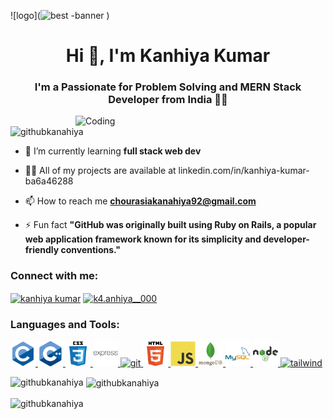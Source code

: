 ![logo](![best -banner](https://github.com/user-attachments/assets/6c603045-b10d-4a20-ac76-79e404b31cf9)
)
<h1 align="center">Hi 👋, I'm Kanhiya Kumar</h1>
<h3 align="center">I'm a Passionate for Problem Solving and MERN Stack Developer from India 🏳️‍🌈</h3>
<img align="right" alt="Coding" width="400" src="https://user-images.githubusercontent.com/55389276/140866485-8fb1c876-9a8f-4d6a-98dc-08c4981eaf70.gif">

<p align="left"> <img src="https://komarev.com/ghpvc/?username=githubkanahiya&label=Profile%20views&color=0e75b6&style=flat" alt="githubkanahiya" /> </p>

- 🌱 I’m currently learning **full stack web dev**

- 👨‍💻 All of my projects are available at linkedin.com/in/kanhiya-kumar-ba6a46288

- 📫 How to reach me **chourasiakanahiya92@gmail.com**

- ⚡ Fun fact **"GitHub was originally built using Ruby on Rails, a popular web application framework known for its simplicity and developer-friendly conventions."**

<h3 align="left">Connect with me:</h3>
<p align="left">
<a href="https://www.linkedin.com/in/kanhiya-kumar-ba6a46288?lipi=urn%3Ali%3Apage%3Ad_flagship3_profile_view_base_contact_details%3BQlsbs6kBTuehltDjRLFIGg%3D%3D" target="blank"><img align="center" src="https://raw.githubusercontent.com/rahuldkjain/github-profile-readme-generator/master/src/images/icons/Social/linked-in-alt.svg" alt="kanhiya kumar" height="30" width="40" /></a>
<a href="https://instagram.com/k4.anhiya__000" target="blank"><img align="center" src="https://raw.githubusercontent.com/rahuldkjain/github-profile-readme-generator/master/src/images/icons/Social/instagram.svg" alt="k4.anhiya__000" height="30" width="40" /></a>
</p>

<h3 align="left">Languages and Tools:</h3>
<p align="left"> <a href="https://www.cprogramming.com/" target="_blank" rel="noreferrer"> <img src="https://raw.githubusercontent.com/devicons/devicon/master/icons/c/c-original.svg" alt="c" width="40" height="40"/> </a> <a href="https://www.w3schools.com/cpp/" target="_blank" rel="noreferrer"> <img src="https://raw.githubusercontent.com/devicons/devicon/master/icons/cplusplus/cplusplus-original.svg" alt="cplusplus" width="40" height="40"/> </a> <a href="https://www.w3schools.com/css/" target="_blank" rel="noreferrer"> <img src="https://raw.githubusercontent.com/devicons/devicon/master/icons/css3/css3-original-wordmark.svg" alt="css3" width="40" height="40"/> </a> <a href="https://expressjs.com" target="_blank" rel="noreferrer"> <img src="https://raw.githubusercontent.com/devicons/devicon/master/icons/express/express-original-wordmark.svg" alt="express" width="40" height="40"/> </a> <a href="https://git-scm.com/" target="_blank" rel="noreferrer"> <img src="https://www.vectorlogo.zone/logos/git-scm/git-scm-icon.svg" alt="git" width="40" height="40"/> </a> <a href="https://www.w3.org/html/" target="_blank" rel="noreferrer"> <img src="https://raw.githubusercontent.com/devicons/devicon/master/icons/html5/html5-original-wordmark.svg" alt="html5" width="40" height="40"/> </a> <a href="https://developer.mozilla.org/en-US/docs/Web/JavaScript" target="_blank" rel="noreferrer"> <img src="https://raw.githubusercontent.com/devicons/devicon/master/icons/javascript/javascript-original.svg" alt="javascript" width="40" height="40"/> </a> <a href="https://www.mongodb.com/" target="_blank" rel="noreferrer"> <img src="https://raw.githubusercontent.com/devicons/devicon/master/icons/mongodb/mongodb-original-wordmark.svg" alt="mongodb" width="40" height="40"/> </a> <a href="https://www.mysql.com/" target="_blank" rel="noreferrer"> <img src="https://raw.githubusercontent.com/devicons/devicon/master/icons/mysql/mysql-original-wordmark.svg" alt="mysql" width="40" height="40"/> </a> <a href="https://nodejs.org" target="_blank" rel="noreferrer"> <img src="https://raw.githubusercontent.com/devicons/devicon/master/icons/nodejs/nodejs-original-wordmark.svg" alt="nodejs" width="40" height="40"/> </a> <a href="https://tailwindcss.com/" target="_blank" rel="noreferrer"> <img src="https://www.vectorlogo.zone/logos/tailwindcss/tailwindcss-icon.svg" alt="tailwind" width="40" height="40"/> </a> </p>

<p><img align="left" src="https://github-readme-stats.vercel.app/api/top-langs?username=githubkanahiya&show_icons=true&locale=en&layout=compact" alt="githubkanahiya" /></p>

<p>&nbsp;<img align="center" src="https://github-readme-stats.vercel.app/api?username=githubkanahiya&show_icons=true&locale=en" alt="githubkanahiya" /></p>

<p><img align="center" src="https://github-readme-streak-stats.herokuapp.com/?user=githubkanahiya&" alt="githubkanahiya" /></p>
